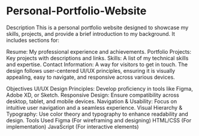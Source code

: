 # Personal-Portfolio-Website
Description
This is a personal portfolio website designed to showcase my skills, projects, and provide a brief introduction to my background. It includes sections for:

Resume: My professional experience and achievements.
Portfolio Projects: Key projects with descriptions and links.
Skills: A list of my technical skills and expertise.
Contact Information: A way for visitors to get in touch.
The design follows user-centered UI/UX principles, ensuring it is visually appealing, easy to navigate, and responsive across various devices.

Objectives
UI/UX Design Principles: Develop proficiency in tools like Figma, Adobe XD, or Sketch.
Responsive Design: Ensure compatibility across desktop, tablet, and mobile devices.
Navigation & Usability: Focus on intuitive user navigation and a seamless experience.
Visual Hierarchy & Typography: Use color theory and typography to enhance readability and design.
Tools Used
Figma (For wireframing and designing)
HTML/CSS (For implementation)
JavaScript (For interactive elements)

